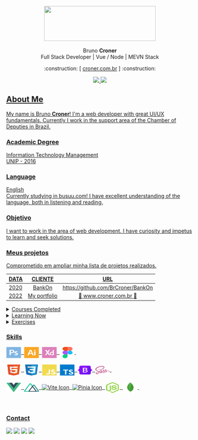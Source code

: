 <p align="center"><img display="block" width="300" height="94,1" src="https://user-images.githubusercontent.com/15062920/168189887-423fac1e-9855-4562-a370-f2a5a2b4abad.svg" pointer-events="none"></p>

<p align="center">Bruno <b>Croner</b> <br>
Full Stack Developer | Vue / Node | MEVN Stack</p>
<p align="center">  :construction:  [ <a href="www.croner.com.br" target="_blank">croner.com.br</a> ]  :construction: </p>

<div align="center">
  <a href="https://github.com/BrCroner">
 <img height="152em" src="https://github-readme-stats.vercel.app/api?username=brcroner&show_icons=true&theme=midnight-purple&include_all_commits=true&count_private=true"/>
  <img height="152em" src="https://github-readme-stats.vercel.app/api/top-langs/?username=brcroner&layout=compact&langs_count=7&theme=midnight-purple"/>
</div>

## About Me
My name is Bruno **Croner**! I'm a web developer with great UI/UX fundamentals. Currently I work in the support area of the Chamber of Deputies in Brazil.

### Academic Degree
Information Technology Management<br>
UNIP - 2016
 
### Language 
English<br>
Currently studying in busuu.com! I have excellent understanding of the language, both in listening and reading.

### Objetivo
I want to work in the area of web development. I have curiosity and impetus to learn and seek solutions.

### Meus projetos
Comprometido em ampliar minha lista de projetos realizados.

| DATA        | CLIENTE         | URL                                              |
| :---        |    :----:       |    :----:                                        |
| 2020        | BankOn          | https://github.com/BrCroner/BankOn               |
| 2022        | My portfolio    | :construction: www.croner.com.br  :construction: |

  
<details>
<summary> Courses Completed </summary>
   
| COURSES                                                                                                                                       | WORKLOAD |
| :---                                                                                                                                          |   :----: |
| [NodeJS - The Complete Guide (MVC, REST APIs, GraphQL, Deno)](https://www.udemy.com/course/nodejs-the-complete-guide/)                        | 40h 31m  |
| [Vue - The Complete Guide (incl. Router & Composition API)](https://www.udemy.com/course/vuejs-2-the-complete-guide/)                         | 32h      |
| [Curso SQL Completo](https://www.softblue.com.br/)                                                                                            | 20h      |
| [Curso Análise Orientada a Objetos](https://www.softblue.com.br/)                                                                             | 20h      |
| [Curso Lógica de Programação](https://www.softblue.com.br/)                                                                                   | 20h      |
| [Advanced CSS and Sass: Flexbox, Grid, Animations and More!](https://www.udemy.com/course/advanced-css-and-sass/)                             | 28h      |
| [The Modern JavaScript Bootcamp](https://www.udemy.com/course/modern-javascript)                                                              | 29h 30m  |
| [Beginner JavaScript](https://beginnerjavascript.com/)                                                                                        | 15h      |
| [JavaScript30](https://javascript30.com/)                                                                                                     | 15h      |
| [Git a Web Developer Job: Mastering the Modern Workflow](https://www.udemy.com/course/git-a-web-developer-job-mastering-the-modern-workflow/) | 16h      |
| [HTML, CSS, Sass, UX/UI, Illustrator, SEO Tools, Logo](https://teamtreehouse.com/brcroner)                                                    | 40h      |
  
</details>

<details>
  <summary>Learning Now</summary>
  <p>Currently committed to expanding my list of completed projects.</p>

| COURSES                                                                                             | WORKLOAD |
| :---                                                                                                |  :----:  | 
| [Understanding TypeScript - 2021 Edition](https://www.udemy.com/course/understanding-typescript)    | 15h      |
| [Docker e Kubernetes](https://www.udemy.com/course/docker-kubernetes-2022/)                         | 23h 16m  |
| [Nuxt.js 2 - Vue.js on Steroids](https://www.udemy.com/course/nuxtjs-vuejs-on-steroids/)            | 6h       |

  
</details>

<details>
  <summary>Exercises</summary>
  <p>I do activities on a regular basis to help fix the subject.</p>

| FRAMEWORK   | PACOTES                          | DESCRIÇÃO               | URL                                                 |
| :---        | :----:                           | :----:                  | :----:                                              |
| VUE.js      | axios, vue-router e json-server  | Lista de Tarefas        | https://github.com/BrCroner/vue-rotas               |
| VUE.js      | vue-router                       | Jogo Monster Slayer     | https://github.com/BrCroner/monster-slayer          |
| JavaScript  | demo-webcam-fun                  | Webcam pelo navegador   | https://github.com/BrCroner/demo-webcam-fun         |  

  
</details>

### Skills
<div style="display: inline_block">
 <img align="center" alt="Adobe Photoshop" height="30" width="40" src="https://raw.githubusercontent.com/devicons/devicon/master/icons/photoshop/photoshop-plain.svg">&nbsp
 <img align="center" alt="Adobe Illustrator" height="30" width="40" src="https://raw.githubusercontent.com/devicons/devicon/master/icons/illustrator/illustrator-plain.svg">&nbsp
 <img align="center" alt="Adobe Xd" height="30" width="40" src="https://raw.githubusercontent.com/devicons/devicon/master/icons/xd/xd-plain.svg">&nbsp
 <img align="center" alt="Figma" height="30" width="40" src="https://raw.githubusercontent.com/devicons/devicon/master/icons/figma/figma-original.svg">&nbsp
</div><br>
<div style="display: inline_block">
 <img align="center" alt="HTML5 Icon" height="30" width="40" src="https://raw.githubusercontent.com/devicons/devicon/master/icons/html5/html5-original.svg">&nbsp
 <img align="center" alt="CSS3 Icon" height="30" width="40" src="https://raw.githubusercontent.com/devicons/devicon/master/icons/css3/css3-original.svg">&nbsp
 <img align="center" alt="JavaScript Icon" height="30" width="40" src="https://raw.githubusercontent.com/devicons/devicon/master/icons/javascript/javascript-plain.svg">&nbsp 
  <img align="center" alt="TypeScript Icon" height="30" width="40" src="https://raw.githubusercontent.com/devicons/devicon/master/icons/typescript/typescript-original.svg">&nbsp
  <img align="center" alt="Bootstrap Icon" height="30" width="40" src="https://raw.githubusercontent.com/devicons/devicon/master/icons/bootstrap/bootstrap-original.svg">&nbsp
  <img align="center" alt="Sass Icon" height="30" width="40" src="https://raw.githubusercontent.com/devicons/devicon/master/icons/sass/sass-original.svg">&nbsp  
</div><br>
<div style="display: inline_block">
  <img align="center" alt="Vue.js Icon" height="30" width="40" src="https://raw.githubusercontent.com/devicons/devicon/master/icons/vuejs/vuejs-original.svg">&nbsp
  <img align="center" alt="Nuxt.js Icon" height="30" width="40" src="https://raw.githubusercontent.com/devicons/devicon/master/icons/nuxtjs/nuxtjs-original.svg">&nbsp
  <img align="center" alt="Vite Icon" height="30" width="40" src="https://vitejs.dev/logo.svg">&nbsp 
  <img align="center" alt="Pinia Icon" height="30" width="40" src="https://pinia.vuejs.org/logo.svg">&nbsp 
  <img align="center" alt="Node.js Icon" height="30" width="40" src="https://raw.githubusercontent.com/devicons/devicon/master/icons/nodejs/nodejs-plain.svg">&nbsp 
  <img align="center" alt="MongoDB Icon" height="30" width="40" src="https://raw.githubusercontent.com/devicons/devicon/master/icons/mongodb/mongodb-original.svg">&nbsp  
</div><br>
  
<div style="display: inline_block">
<!--<img align="center" alt="Docker" height="30" width="40" src="https://raw.githubusercontent.com/devicons/devicon/master/icons/docker/docker-original.svg">&nbsp
<img align="center" alt="Kubernets" height="30" width="40" src="https://raw.githubusercontent.com/devicons/devicon/master/icons/kubernetes/kubernetes-plain.svg">&nbsp
<img align="center" alt="Three.js Icon" height="30" width="40" src="https://raw.githubusercontent.com/devicons/devicon/master/icons/threejs/threejs-original.svg">&nbsp -->
  
</div><br>
  

### Contact
<div>
   <a href="https://www.linkedin.com/in/croner/" target="_blank"><img src="https://img.shields.io/badge/-LinkedIn-%230077B5?style=for-the-badge&logo=linkedin&logoColor=white" target="_blank"></a> 
  <a href="https://twitter.com/BrCroner" target="_blank"><img src="https://img.shields.io/badge/Twitter-1DA1F2?style=for-the-badge&logo=twitter&logoColor=white" target="_blank"></a>
  <a href="https://web.whatsapp.com/send?phone=5561981167309&text&app_absent=0" target="_blank"><img src="https://img.shields.io/badge/-Whatsapp-%128C7E?style=for-the-badge&logo=whatsapp&logoColor=white" target="_blank"></a>
  <a href = "mailto:bruno.croner@outlook.com"><img src="https://img.shields.io/badge/Outlook-0078D4?style=for-the-badge&logo=microsoft-outlook&logoColor=white" target="_blank"></a>
</div>


